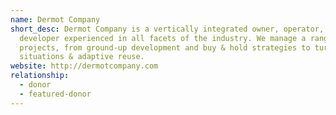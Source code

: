 ```yaml
---
name: Dermot Company
short_desc: Dermot Company is a vertically integrated owner, operator, &
  developer experienced in all facets of the industry. We manage a range of
  projects, from ground-up development and buy & hold strategies to turnaround
  situations & adaptive reuse.
website: http://dermotcompany.com
relationship:
  - donor
  - featured-donor
---
```

